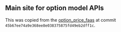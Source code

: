 ## Main site for option model APIs

This was copied from the [option_price_faas](https://github.com/phillyfan1138/option_price_faas/commit/45b67ee74a9e368ee8e038375875fd49eb2dff1c) at commit `45b67ee74a9e368ee8e038375875fd49eb2dff1c`.  